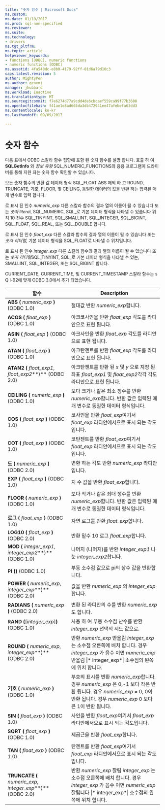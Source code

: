 ```yaml
---
title: "숫자 함수 | Microsoft Docs"
ms.custom: 
ms.date: 01/19/2017
ms.prod: sql-non-specified
ms.reviewer: 
ms.suite: 
ms.technology:
- drivers
ms.tgt_pltfrm: 
ms.topic: article
helpviewer_keywords:
- functions [ODBC], numeric functions
- numeric functions [ODBC]
ms.assetid: 4fa548dc-e8b0-4179-92ff-81d6a79d10c3
caps.latest.revision: 5
author: MightyPen
ms.author: genemi
manager: jhubbard
ms.workload: Inactive
ms.translationtype: MT
ms.sourcegitcommit: f7e6274d77a9cdd4de6cbcaef559ca99f77b3608
ms.openlocfilehash: f41ae1e8ad665da3db472941ee47afebefa63dd3
ms.contentlocale: ko-kr
ms.lasthandoff: 09/09/2017

---
```

# <a name="numeric-functions"></a>숫자 함수
다음 표에서 ODBC 스칼라 함수 집합에 포함 된 숫자 함수를 설명 합니다. 호출 하 여 **SQLGetInfo** 와 *정보 유형* SQL_NUMERIC_FUNCTIONS의 응용 프로그램이 드라이버를 통해 지원 되는 숫자 함수 확인할 수 있습니다.  
  
 모든 숫자 함수의 반환 값 데이터 형식 SQL_FLOAT ABS 제외 하 고 ROUND, TRUNCATE, 기호, FLOOR, 및 CEILING, 동일한 데이터의 값을 반환 하는 입력된 매개 변수로 입력 합니다.  
  
 로 표시 된 인수 *numeric_exp* 다른 스칼라 함수의 결과 열의 이름이 될 수 있습니다 또는 *숫자 litera*l, SQL_NUMERIC, SQL_로 기본 데이터 형식을 나타낼 수 있습니다 위치 10 진수 SQL_TINYINT, SQL_SMALLINT, SQL_INTEGER, SQL_BIGINT, SQL_FLOAT, SQL_REAL, 또는 SQL_DOUBLE 합니다.  
  
 로 표시 된 인수 *float_exp* 다른 스칼라 함수의 결과 열의 이름이 될 수 있습니다 또는 *숫자 리터럴*, 기본 데이터 형식을 SQL_FLOAT로 나타낼 수 위치입니다.  
  
 로 표시 된 인수 *integer_exp* 다른 스칼라 함수의 결과 열의 이름이 될 수 있습니다 또는 *숫자 리터럴*SQL_TINYINT, SQL_로 기본 데이터 형식을 나타낼 수 있는, SMALLINT, SQL_INTEGER, 또는 SQL_BIGINT 합니다.  
  
 CURRENT_DATE, CURRENT_TIME, 및 CURRENT_TIMESTAMP 스칼라 함수는 s Q l-92에 맞게 ODBC 3.0에서 추가 되었습니다.  
  
|함수|Description|  
|--------------|-----------------|  
|**ABS (** *numeric_exp* **)** (ODBC 1.0)|절대값 반환 *numeric_exp*합니다.|  
|**ACOS (** *float_exp* **)** (ODBC 1.0)|아크코사인을 반환 *float_exp* 각도를 라디안으로 표현 됩니다.|  
|**ASIN (** *float_exp* **)** (ODBC 1.0)|아크사인을 반환 *float_exp* 각도를 라디안으로 표현 됩니다.|  
|**ATAN (** *float_exp* **)** (ODBC 1.0)|아크탄젠트를 반환 *float_exp* 각도를 라디안으로 표현 됩니다.|  
|**ATAN2 (** *float_exp1*, *float_exp2***)** (ODBC 2.0)|아크탄젠트를 반환 된 *x* 및 *y* 으로 지정 된 좌표 *float_exp1* 및 *float_exp2*각각 각도 라디안으로 표현 됩니다.|  
|**CEILING (** *numeric_exp* **)** (ODBC 1.0)|보다 크거나 같은 최소 정수를 반환 *numeric_exp*합니다. 반환 값은 입력된 매개 변수로 동일한 데이터 형식입니다.|  
|**COS (** *float_exp* **)** (ODBC 1.0)|코사인을 반환 *float_exp*여기서 *float_exp* 라디안에서으로 표시 되는 각도입니다.|  
|**COT (** *float_exp* **)** (ODBC 1.0)|코탄젠트를 반환 *float_exp*여기서 *float_exp* 라디안에서으로 표시 되는 각도입니다.|  
|**도 (** *numeric_exp* **)** (ODBC 2.0)|변환 하는 각도 반환 *numeric_exp* 라디안입니다.|  
|**EXP (** *float_exp* **)** (ODBC 1.0)|지 수 값을 반환 *float_exp*합니다.|  
|**FLOOR (** *numeric_exp* **)** (ODBC 1.0)|보다 작거나 같은 최대 정수를 반환 *numeric_exp*합니다. 반환 값은 입력된 매개 변수로 동일한 데이터 형식입니다.|  
|**로그 (** *float_exp* **)** (ODBC 1.0)|자연 로그를 반환 *float_exp*합니다.|  
|**LOG10 (** *float_exp* **)** (ODBC 2.0)|반환 밑수 10 로그 *float_exp*합니다.|  
|**MOD (** *integer_exp1*, *integer_exp2***)** (ODBC 1.0)|나머지 (나머지)를 반환 *integer_exp1* 나눈 *integer_exp2*합니다.|  
|**PI ()** (ODBC 1.0)|부동 소수점 값으로 pi의 상수 값을 반환합니다.|  
|**POWER (** *numeric_exp*, *integer_exp***)** (ODBC 2.0)|값을 반환 *numeric_exp* 의 *integer_exp*합니다.|  
|**RADIANS (** *numeric_exp* **)** (ODBC 2.0)|변환 된 라디안의 수를 반환 *numeric_exp* 도 합니다.|  
|**RAND (**[*integer_exp*]**)** (ODBC 1.0)|사용 하 여 부동 소수점 난수를 반환 *integer_exp* 선택적 시드 값으로.|  
|**ROUND (** *numeric_exp*, *integer_exp***)** (ODBC 2.0)|반환 *numeric_exp* 반올림 *integer_exp* 는 소수점 오른쪽에 배치 합니다. 경우 *integer_exp* 가 음수 이면 *numeric_exp* 반올림 &#124;* integer_exp*&#124; 소수점의 왼쪽에 위치 합니다.|  
|**기호 (** *numeric_exp* **)** (ODBC 1.0)|부호의 표시를 반환 *numeric_exp*합니다. 경우 *numeric_exp* 은 0,-1 보다 작은 반환 됩니다. 경우 *numeric_exp* = 0, 0이 반환 됩니다. 경우 *numeric_exp* 0 보다 큰 1이 반환 됩니다.|  
|**SIN (** *float_exp* **)** (ODBC 1.0)|사인을 반환 *float_exp*여기서 *float_exp* 라디안에서으로 표시 되는 각도입니다.|  
|**SQRT (** *float_exp* **)** (ODBC 1.0)|제곱근을 반환 *float_exp*합니다.|  
|**TAN (** *float_exp* **)** (ODBC 1.0)|탄젠트를 반환 *float_exp*여기서 *float_exp* 라디안에서으로 표시 되는 각도입니다.|  
|**TRUNCATE (** *numeric_exp*, *integer_exp***)** (ODBC 2.0)|반환 *numeric_exp* 잘림 *integer_exp* 는 소수점 오른쪽에 배치 합니다. 경우 *integer_exp* 가 음수 이면 *numeric_exp* 잘립니다 &#124;* integer_exp*&#124; 소수점의 왼쪽에 위치 합니다.|

